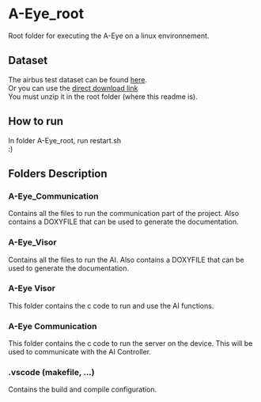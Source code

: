 # A-Eye_root
Root folder for executing the A-Eye on a linux environnement.  
## Dataset
The airbus test dataset can be found [here](https://drive.google.com/file/d/1odGQm0w5xhjG1suTzqstuRMIkoTY4mYx/view?usp=sharing).  
Or you can use the [direct download link](https://drive.google.com/uc?export=download&id=1odGQm0w5xhjG1suTzqstuRMIkoTY4mYx)  
You must unzip it in the root folder (where this readme is).  
## How to run 
In folder A-Eye_root, run restart.sh  
:)
## Folders Description
### A-Eye_Communication 
Contains all the files to run the communication part of the project.
Also contains a DOXYFILE that can be used to generate the documentation.
### A-Eye_Visor
Contains all the files to run the AI.
Also contains a DOXYFILE that can be used to generate the documentation.
### A-Eye Visor
This folder contains the c code to run and use the AI functions.  
### A-Eye Communication
This folder contains the c code to run the server on the device. This will be used to communicate with the AI Controller.  
### .vscode (makefile, ...)
Contains the build and compile configuration.  
